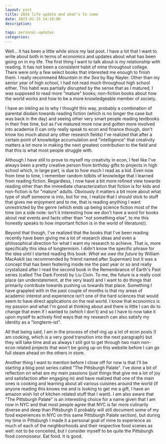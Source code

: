 ```yaml
---
layout: post
title: 2024 life update and what's to come
date: 2023-01-15 14:18:00
description: 

tags: personal-updates
categories:
---
```


Well... it has been a little while since my last post. I have a lot that I want to write about both in terms of economics and updates about what has been going on in my life. The first thing I want to talk about is my relationship with reading. It has not been a consistent habit of mine throughout college. There were only a few select books that interested me enough to finish them. I really recommend *Mountain in the Sea* by Ray Nayler. Other than my senior year of high school, I had not read much throughout high school either. This habit was partially disrupted by the sense that as I matured, I was supposed to read more "mature" books; non-fiction books about how the world works and how to be a more knowledgeable member of society.

I have an inkling as to why I thought this way, probably a combination of parental disdain towards reading fiction (which is no longer the case but was back in the day) and seeing other very smart people reading textbooks in their free time, but as I've matured more now and gotten more involved into academia (I can only really speak to econ and finance though, don't know too much about any other research fields) I've realized that after a certain point of knowledge accumulation and "intelligence" that creativity matters a lot more in making the next greatest contribution to the field and that this is what most people struggle with.

Although I have still to prove to myself my creativity in econ, I feel like I've always been a pretty creative person from birthday gifts to projects in high school which, in large part, is due to how much I read as a kid. Even now from time to time, I remember random tidbits of knowledge that I learned from reading fiction. Regardless, I now have a bit more refined view towards reading other than the immediate characterization that fiction is for kids and non-fiction is for "mature" adults. Obviously it matters a bit more about what type of stuff someone is into, but for me, I realize that I should stick to stuff that gives me enjoyment and to me, that is reading anything I want unrestricted by the genre (which ends up being science fiction most of the time (on a side note: isn't it interesting how we don't have a word for books about real events and facts other than "not something else", to me this honestly speaks to how important fiction is in the world of literature)).

Beyond that though, I've realized that the books that I've been reading recently have been giving me a lot of research ideas and even a philosophical direction for what I want my research to achieve. That is, more specifically this idea of longtermism. I didn't know the specific phrase for the idea until I started reading this book: *What we owe the future* by William MacAskill (as recommended by friend named after Superman) but it was a concept that has been festering inside me the past year or so and really crystalized after I read the second book in the Remembrance of Earth's Past series (called The Dark Forest) by Liu Cixin. To me, the future is a really cool place (an understatement, at the very least) and I want to do things that primarily contribute towards pushing us towards that place. Something I have grappled with in the past couple of months is that my areas of academic interest and experience isn't one of the hard sciences that would seem to have direct applications on the real world. I know that economics is my passion and what I'm good at thinking about and there is little I can do to change that even if I wanted to (which I don't) and so I have to now take it upon myself to actively find ways that my research can also satisfy my identity as a "longterm-ist".

All that being said, I am in the process of chef-ing up a lot of econ posts (I am cooking, which is a very good transition into the next paragraph) but they will take time and as always I still got to get through two main non-econ related projects that won't be going up on this website before I can go full steam ahead on the others in store.

Another thing I want to mention before I close off for now is that I'll be starting a blog post series called "The Pittsburgh Palate". I've done a bit of reflection on what are my main passions (just things that give me a lot of joy and satisfaction after engaging in) and have realized that one of the main ones is cooking and learning about all various cuisines around the world (if anyone reading this knows me and is looking to get me a gift, I have an amazon wish list of kitchen related stuff that I want). I am also aware that "The Pittsburgh Palate" is an interesting choice for a name given that I am now in NYC and that most people agree that NYC is far more culinarily diverse and deep than Pittsburgh (I probably will still document some of my food experiences in NYC on this same Pittsburgh Palate section), but during my time in Pittsburgh I made it a personal goal of mine to experience as much of each of the neighborhoods and their respective food scenes as well: not to be conceited, but I consider myself to be quite the Pittsburgh food connoisseur. Eat food. It is good.
